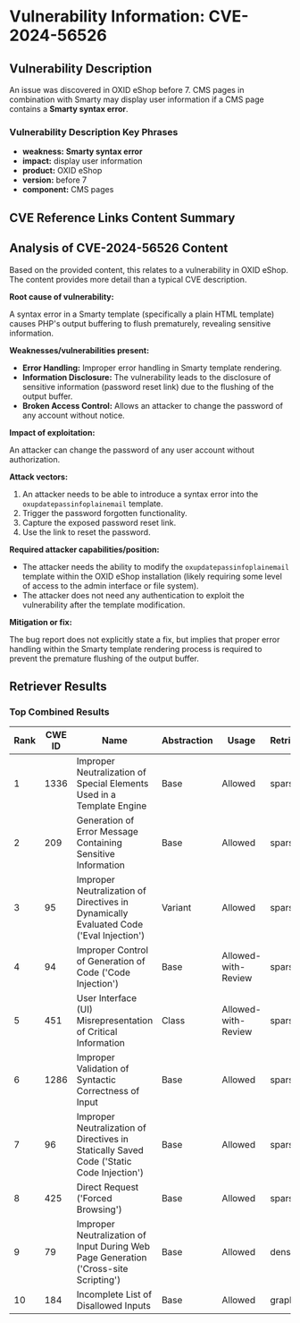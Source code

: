 # Vulnerability Information: CVE-2024-56526

## Vulnerability Description
An issue was discovered in OXID eShop before 7. CMS pages in combination with Smarty may display user information if a CMS page contains a **Smarty syntax error**.

### Vulnerability Description Key Phrases
- **weakness:** **Smarty syntax error**
- **impact:** display user information
- **product:** OXID eShop
- **version:** before 7
- **component:** CMS pages

## CVE Reference Links Content Summary
## Analysis of CVE-2024-56526 Content

Based on the provided content, this relates to a vulnerability in OXID eShop. The content provides more detail than a typical CVE description.

**Root cause of vulnerability:**

A syntax error in a Smarty template (specifically a plain HTML template) causes PHP's output buffering to flush prematurely, revealing sensitive information.

**Weaknesses/vulnerabilities present:**

*   **Error Handling:** Improper error handling in Smarty template rendering.
*   **Information Disclosure:**  The vulnerability leads to the disclosure of sensitive information (password reset link) due to the flushing of the output buffer.
*   **Broken Access Control:** Allows an attacker to change the password of any account without notice.

**Impact of exploitation:**

An attacker can change the password of any user account without authorization.

**Attack vectors:**

1.  An attacker needs to be able to introduce a syntax error into the `oxupdatepassinfoplainemail` template.
2.  Trigger the password forgotten functionality.
3.  Capture the exposed password reset link.
4.  Use the link to reset the password.

**Required attacker capabilities/position:**

*   The attacker needs the ability to modify the `oxupdatepassinfoplainemail` template within the OXID eShop installation (likely requiring some level of access to the admin interface or file system).
*   The attacker does not need any authentication to exploit the vulnerability after the template modification.

**Mitigation or fix:**

The bug report does not explicitly state a fix, but implies that proper error handling within the Smarty template rendering process is required to prevent the premature flushing of the output buffer.

## Retriever Results

### Top Combined Results

| Rank | CWE ID | Name | Abstraction | Usage  | Retrievers | Individual Scores |
|------|--------|------|-------------|-------|------------|-------------------|
| 1 | 1336 | Improper Neutralization of Special Elements Used in a Template Engine | Base | Allowed | sparse | 0.200 |
| 2 | 209 | Generation of Error Message Containing Sensitive Information | Base | Allowed | sparse | 0.146 |
| 3 | 95 | Improper Neutralization of Directives in Dynamically Evaluated Code ('Eval Injection') | Variant | Allowed | sparse | 0.137 |
| 4 | 94 | Improper Control of Generation of Code ('Code Injection') | Base | Allowed-with-Review | sparse | 0.135 |
| 5 | 451 | User Interface (UI) Misrepresentation of Critical Information | Class | Allowed-with-Review | sparse | 0.134 |
| 6 | 1286 | Improper Validation of Syntactic Correctness of Input | Base | Allowed | sparse | 0.132 |
| 7 | 96 | Improper Neutralization of Directives in Statically Saved Code ('Static Code Injection') | Base | Allowed | sparse | 0.131 |
| 8 | 425 | Direct Request ('Forced Browsing') | Base | Allowed | sparse | 0.130 |
| 9 | 79 | Improper Neutralization of Input During Web Page Generation ('Cross-site Scripting') | Base | Allowed | dense | 0.518 |
| 10 | 184 | Incomplete List of Disallowed Inputs | Base | Allowed | graph | 0.002 |

